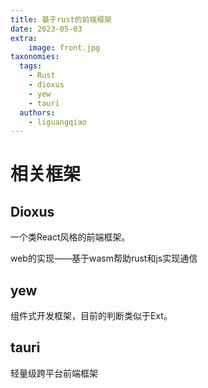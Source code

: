 ```yaml
---
title: 基于rust的前端框架
date: 2023-05-03
extra:
    image: front.jpg
taxonomies:
  tags:
    - Rust
    - dioxus
    - yew
    - tauri
  authors:
    - liguangqiao
---
```


#  相关框架

## Dioxus

一个类React风格的前端框架。

web的实现——基于wasm帮助rust和js实现通信

## yew

组件式开发框架，目前的判断类似于Ext。

## tauri

轻量级跨平台前端框架
